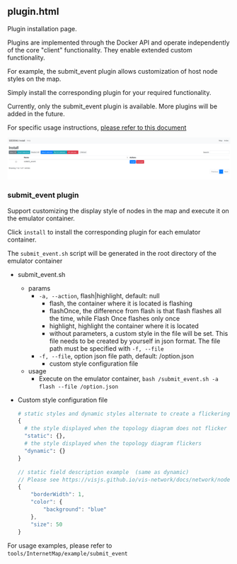 ## plugin.html

Plugin installation page.

Plugins are implemented through the Docker API and operate independently of the core "client" functionality. They enable extended custom functionality.

For example, the submit_event plugin allows customization of host node styles on the map.

Simply install the corresponding plugin for your required functionality.

Currently, only the submit_event plugin is available. More plugins will be added in the future.

For specific usage instructions, [please refer to this document](docs/plugin.md)

![plugin.png](assets/plugin.png)

### submit_event plugin

Support customizing the display style of nodes in the map and execute it on the emulator container.

Click `install` to install the corresponding plugin for each emulator container.

The `submit_event.sh` script will be generated in the root directory of the emulator container

- submit_event.sh
  - params
    - `-a, --action`, flash|highlight, default: null
      - flash, the container where it is located is flashing
      - flashOnce, the difference from flash is that flash flashes all the time, while Flash Once flashes only once
      - highlight, highlight the container where it is located
      - without parameters, a custom style in the file will be set. This file needs to be created by yourself in json format. The file path must be specified with `-f, --file`
    - `-f, --file`, option json file path, default: /option.json
      - custom style configuration file
  - usage
    - Execute on the emulator container, `bash /submit_event.sh -a flash --file /option.json`
  
- Custom style configuration file
    ```python
    # static styles and dynamic styles alternate to create a flickering effect
    {
      # the style displayed when the topology diagram does not flicker
      "static": {}, 
      # the style displayed when the topology diagram flickers
      "dynamic": {}
    }
    ```
    
    ```js
    // static field description example  (same as dynamic)
    // Please see https://visjs.github.io/vis-network/docs/network/nodes.html# more detailed explanation
    {
        "borderWidth": 1,
        "color": {
            "background": "blue"
        },
        "size": 50
    }
    ```
For usage examples, please refer to `tools/InternetMap/example/submit_event`